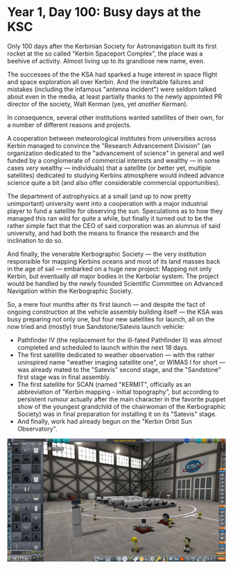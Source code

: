 # Year 1, Day 100: Busy days at the KSC

Only 100 days after the Kerbinian Society for Astronavigation built its first rocket at the so called "Kerbin Spaceport Complex", the place was a beehive of activity. Almost living up to its grandiose new name, even.

The successes of the the KSA had sparked a huge interest in space flight and space exploration all over Kerbin. And the inevitable failures and mistakes (including the infamous "antenna incident") were seldom talked about even in the media, at least partially thanks to the newly appointed PR director of the society, Walt Kerman (yes, yet _another_ Kerman).

In consequence, several other institutions wanted satellites of their own, for a number of different reasons and projects.

A cooperation between meteorological institutes from universities across Kerbin managed to convince the "Research Advancement Division" (an organization dedicated to the "advancement of science" in general and well funded by a conglomerate of commercial interests and wealthy — in some cases _very_ wealthy — individuals) that a satellite (or better yet, multiple satellites) dedicated to studying Kerbins atmosphere would indeed advance science quite a bit (and also offer considerable commercial opportunities).

The department of astrophysics at a small (and up to now pretty unimportant) university went into a cooperation with a major industrial player to fund a satellite for observing the sun. Speculations as to how they managed this ran wild for quite a while, but finally it turned out to be the rather simple fact that the CEO of said corporation was an alumnus of said university, and had both the means to finance the research and the inclination to do so.

And finally, the venerable Kerbographic Society — the very institution responsible for mapping Kerbins oceans and most of its land masses back in the age of sail — embarked on a huge new project: Mapping not only Kerbin, but eventually _all_ major bodies in the Kerbolar system. The project would be handled by the newly founded Scientific Committee on Advanced Navigation within the Kerbographic Society.

So, a mere four munths after its first launch — and despite the fact of ongoing construction at the vehicle assembly building itself — the KSA was busy preparing not only one, but four new satellites for launch, all on the now tried and (mostly) true Sandstone/Satevis launch vehicle:

* Pathfinder IV (the replacement for the ill-fated Pathfinder II) was almost completed and scheduled to launch within the next 18 days.
* The first satellite dedicated to weather observation — with the rather uninspired name "weather imaging satellite one", or WIMAS I for short — was already mated to the "Satevis" second stage, and the "Sandstone" first stage was in final assembly.
* The first satellite for SCAN (named "KERMIT", officially as an abbreviation of "Kerbin mapping - initial topography", but according to persistent rumour actually after the main character in the favorite puppet show of the youngest grandchild of the chairwoman of the Kerbographic Society) was in final preparation for installing it on its "Satevis" stage.
* And finally, work had already begun on the "Kerbin Orbit Sun Observatory".

![vehicle assembly](./vehicle-assembly.jpg)